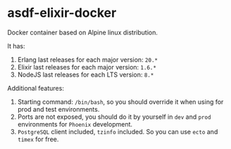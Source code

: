 # asdf-elixir-docker

Docker container based on Alpine linux distribution.

It has:

1. Erlang last releases for each major version: `20.*`
1. Elixir last releases for each major version: `1.6.*`
1. NodeJS last releases for each LTS version: `8.*`

Additional features:

1. Starting command: `/bin/bash`, so you should override it when using for prod and test environments.
1. Ports are not exposed, you should do it by yourself in `dev` and `prod` environments for `Phoenix` development.
1. `PostgreSQL` client included, `tzinfo` included. So you can use `ecto` and `timex` for free.
